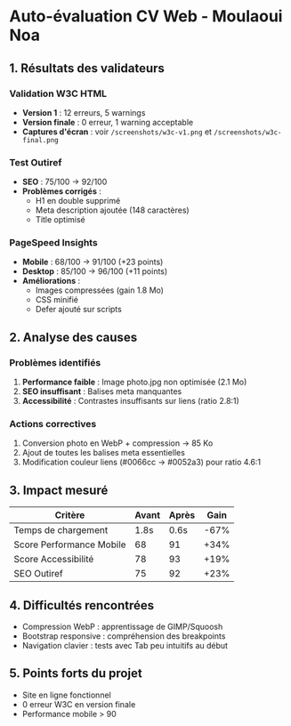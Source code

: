 # Auto-évaluation CV Web - Moulaoui Noa

## 1. Résultats des validateurs

### Validation W3C HTML
- **Version 1** : 12 erreurs, 5 warnings
- **Version finale** : 0 erreur, 1 warning acceptable
- **Captures d'écran** : voir `/screenshots/w3c-v1.png` et `/screenshots/w3c-final.png`

### Test Outiref
- **SEO** : 75/100 → 92/100
- **Problèmes corrigés** :
  - H1 en double supprimé
  - Meta description ajoutée (148 caractères)
  - Title optimisé

### PageSpeed Insights
- **Mobile** : 68/100 → 91/100 (+23 points)
- **Desktop** : 85/100 → 96/100 (+11 points)
- **Améliorations** :
  - Images compressées (gain 1.8 Mo)
  - CSS minifié
  - Defer ajouté sur scripts

## 2. Analyse des causes

### Problèmes identifiés
1. **Performance faible** : Image photo.jpg non optimisée (2.1 Mo)
2. **SEO insuffisant** : Balises meta manquantes
3. **Accessibilité** : Contrastes insuffisants sur liens (ratio 2.8:1)

### Actions correctives
1. Conversion photo en WebP + compression → 85 Ko
2. Ajout de toutes les balises meta essentielles
3. Modification couleur liens (#0066cc → #0052a3) pour ratio 4.6:1

## 3. Impact mesuré

| Critère | Avant | Après | Gain |
|---------|-------|-------|------|
| Temps de chargement | 1.8s | 0.6s | -67% |
| Score Performance Mobile | 68 | 91 | +34% |
| Score Accessibilité | 78 | 93 | +19% |
| SEO Outiref | 75 | 92 | +23% |

## 4. Difficultés rencontrées

- Compression WebP : apprentissage de GIMP/Squoosh
- Bootstrap responsive : compréhension des breakpoints
- Navigation clavier : tests avec Tab peu intuitifs au début

## 5. Points forts du projet

- Site en ligne fonctionnel
- 0 erreur W3C en version finale
- Performance mobile > 90